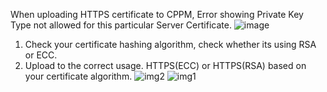 When uploading HTTPS certificate to CPPM, Error showing Private Key Type not allowed for this particular Server Certificate.
![image](https://github.com/user-attachments/assets/468bab40-005a-40e4-9e12-224d11d28595)

1. Check your certificate hashing algorithm, check whether its using RSA or ECC.
2. Upload to the correct usage. HTTPS(ECC) or HTTPS(RSA) based on your certificate algorithm.
![img2](https://github.com/user-attachments/assets/6c2ee116-9336-4e4f-96f3-990bbe75be1c)
![img1](https://github.com/user-attachments/assets/ae9c945a-5f28-4dae-a1c0-c95e698da873)
